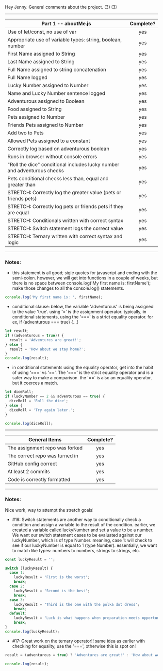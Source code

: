 Hey Jenny. General comments about the project. (3) (3)

---

| Part 1 -- aboutMe.js                                                     | Complete? |
| ------------------------------------------------------------------------ | :-------: |
| Use of let/const, no use of var                                          |    yes    |
| Appropriate use of variable types: string, boolean, number               |    yes    |
| First Name assigned to String                                            |    yes    |
| Last Name assigned to String                                             |    yes    |
| Full Name assigned to string concatenation                               |    yes    |
| Full Name logged                                                         |    yes    |
| Lucky Number assigned to Number                                          |    yes    |
| Name and Lucky Number sentence logged                                    |    yes    |
| Adventurous assigned to Boolean                                          |    yes    |
| Food assigned to String                                                  |    yes    |
| Pets assigned to Number                                                  |    yes    |
| Friends Pets assigned to Number                                          |    yes    |
| Add two to Pets                                                          |    yes    |
| Allowed Pets assigned to a constant                                      |    yes    |
| Correctly log based on adventurous boolean                               |    yes    |
| Runs in browser without console errors                                   |    yes    |
| "Roll the dice" conditional includes lucky number and adventurous checks |    yes    |
| Pets conditional checks less than, equal and greater than                |    yes    |
| STRETCH: Correctly log the greater value (pets or friends pets)          |    yes    |
| STRETCH: Correctly log pets or friends pets if they are equal            |    yes    |
| STRETCH: Conditionals written with correct syntax                        |    yes    |
| STRETCH: Switch statement logs the correct value                         |    yes    |
| STRETCH: Ternary written with correct syntax and logic                   |    yes    |

---

### Notes:

- this statement is all good; sigle quotes for javascript and ending with the semi-colon. however, we will get into functions in a couple of weeks, but there is no space between console.log('My first name is: firstName'); make those changes to all the console.log() statements.

```js
console.log('My first name is: ', firstName);
```

- conditional clause: below, the variable 'adventurous' is being assigned to the value 'true'. using '=' is the assignment operator. typically, in conditional statements, using the '===' is a strict equality operator. for ex, if (adventurous === true) {...}

```js
let result;
if ((adventurous = true)) {
  result = 'Adventures are great!';
} else {
  result = 'How about we stay home?';
}
console.log(result);
```

- in conditional statements using the equality operator, get into the habit of using '===' vs '=='. The '===' is the strict equality operator and is a safer way to make a comparison. the '==' is also an equality operator, but it coerces a match.

```js
let diceRoll;
if (luckyNumber == 2 && adventurous == true) {
  diceRoll = 'Roll the dice';
} else {
  diceRoll = 'Try again later.';
}

console.log(diceRoll);
```

---

| General Items                  | Complete? |
| ------------------------------ | :-------: |
| The assignment repo was forked |    yes    |
| The correct repo was turned in |    yes    |
| GitHub config correct          |    yes    |
| At least 2 commits             |    yes    |
| Code is correctly formatted    |    yes    |

---

### Notes:

Nice work, way to attempt the stretch goals!

- #16: Switch statements are another way to conditionally check a condition and assign a variable to the result of the condition. earlier, we created a variable called luckyNumber and set a value to be a number. We want our switch statement cases to be evaluated against our luckyNumber, which is of type Number. meaning, case 1: will check to see if our luckyNumber is equal to 1 (type Number). essentially, we want to match like types: numbers to numbers, strings to strings, etc.

```js
const luckyResult = '';

switch (luckyResult) {
  case 1:
    luckyResult = 'First is the worst';
    break;
  case 2:
    luckyResult = 'Second is the best';
    break;
  case 3:
    luckyResult = 'Third is the one with the polka dot dress';
    break;
  default:
    luckyResult = 'Luck is what happens when preparation meets opportunity';
    break;
}
console.log(luckyResult);
```

- #17: Great work on the ternary operator!! same idea as earlier with checking for equality, use the '===', otherwise this is spot on!

```js
result = (adventurous = true) ? 'Adventures are great!' : 'How about we stay home?';

console.log(result);
```
